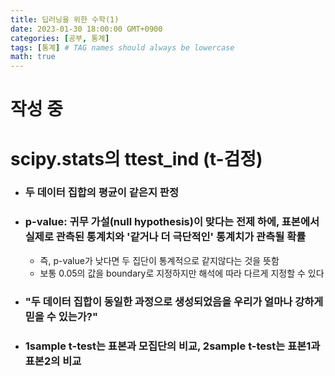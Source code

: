 ```yaml
---
title: 딥러닝을 위한 수학(1)
date: 2023-01-30 18:00:00 GMT+0900
categories: [공부, 통계]
tags: [통계] # TAG names should always be lowercase
math: true
---
```


# 작성 중

# scipy.stats의 ttest_ind (t-검정)

- ### 두 데이터 집합의 평균이 같은지 판정

- ### p-value: 귀무 가설(null hypothesis)이 맞다는 전제 하에, 표본에서 실제로 관측된 통계치와 '같거나 더 극단적인' 통계치가 관측될 확률

  - 즉, p-value가 낮다면 두 집단이 통계적으로 같지않다는 것을 뜻함
  - 보통 0.05의 값을 boundary로 지정하지만 해석에 따라 다르게 지정할 수 있다

- ### "두 데이터 집합이 동일한 과정으로 생성되었음을 우리가 얼마나 강하게 믿을 수 있는가?"

- ### 1sample t-test는 표본과 모집단의 비교, 2sample t-test는 표본1과 표본2의 비교
